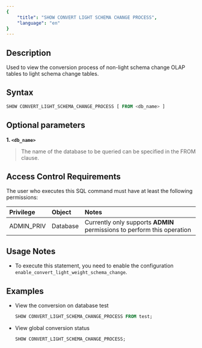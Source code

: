```yaml
---
{
    "title": "SHOW CONVERT LIGHT SCHEMA CHANGE PROCESS",
    "language": "en"
}
---
```


## Description

Used to view the conversion process of non-light schema change OLAP tables to light schema change tables.

## Syntax

```sql
SHOW CONVERT_LIGHT_SCHEMA_CHANGE_PROCESS [ FROM <db_name> ]
```

## Optional parameters

**1. `<db_name>`**
> The name of the database to be queried can be specified in the FROM clause.

## Access Control Requirements

The user who executes this SQL command must have at least the following permissions:

| Privilege | Object | Notes |
|:--------------|:-----------|:------------------------|
| ADMIN_PRIV | Database | Currently only supports **ADMIN** permissions to perform this operation |

## Usage Notes

- To execute this statement, you need to enable the configuration `enable_convert_light_weight_schema_change`.

## Examples

- View the conversion on database test

  ```sql
  SHOW CONVERT_LIGHT_SCHEMA_CHANGE_PROCESS FROM test;
  ```

- View global conversion status

  ```sql
  SHOW CONVERT_LIGHT_SCHEMA_CHANGE_PROCESS;
  ```